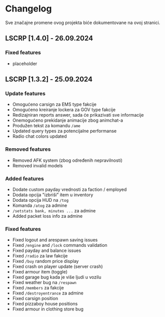 # Changelog

Sve značajne promene ovog projekta biće dokumentovane na ovoj stranici.

## LSCRP [1.4.0] - 26.09.2024

### Fixed features
- placeholder


## LSCRP [1.3.2] - 25.09.2024

### Update features
- Omogućeno carsign za EMS type fakcije
- Omogućeno kreiranje lockera za GOV type fakcije
- Redizajniran reports answer, sada će prikazivati sve informacije
- Onemogućeno prekidanje animacije zbog animchat-a
- Produžen tekst za komandu `/ame`
- Updated query types za potencijalne performanse
- Radio chat colors updated

### Removed features
- Removed AFK system (zbog određenih nepravilnosti)
- Removed invalid models

### Added features
- Dodate custom payday vrednosti za faction / employed
- Dodata opcija "izbriši" item u inventory
- Dodata opcija HUD na `/tog`
- Komanda `/atog` za admine
- `/setstats bank, minutes ...` za admine
- Added packet loss info za admine

### Fixed features
- Fixed logout and arespawn saving issues
- Fixed `/engine` and `/lock` commands validation
- Fixed payday and balance issues
- Fixed `/radio` za law fakcije
- Fixed `/buy` random price display
- Fixed crash on player update (server crash)
- Fixed armour item (toggle)
- Fixed garage bug kada je više ljudi u vozilu
- Fixed weather bug na `/respawn`
- Fixed `/members` za fakcije
- Fixed `/destroyentrance` za admine
- Fixed carsign position
- Fixed pizzaboy house positions
- Fixed armour in clothing store bug


